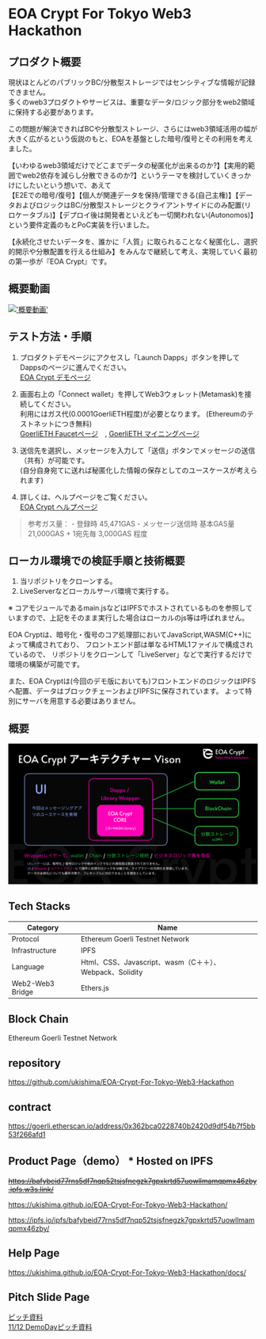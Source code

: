 # EOA Crypt For Tokyo Web3 Hackathon
## プロダクト概要
現状ほとんどのパブリックBC/分散型ストレージではセンシティブな情報が記録できません。  
多くのweb3プロダクトやサービスは、重要なデータ/ロジック部分をweb2領域に保持する必要があります。  

この問題が解決できればBCや分散型ストレージ、さらにはweb3領域活用の幅が大きく広がるという仮説のもと、EOAを基盤とした暗号/復号とその利用を考えました。  

【いわゆるweb3領域だけでどこまでデータの秘匿化が出来るのか?】【実用的範囲でweb2依存を減らし分散できるのか?】というテーマを検討していくきっかけにしたいという想いで、あえて  
【E2Eでの暗号/復号】【個人が関連データを保持/管理できる(自己主権)】【データおよびロジックはBC/分散型ストレージとクライアントサイドにのみ配置(リロケータブル)】【デプロイ後は開発者といえども一切関われない(Autonomos)】という要件定義のもとPoC実装を行いました。  

【永続化させたいデータを、誰かに「人質」に取られることなく秘匿化し、選択的開示や分散配置を行える仕組み】をみんなで継続して考え、実現していく最初の第一歩が『EOA Crypt』です。

## 概要動画
[!['概要動画'](https://i.ytimg.com/vi/FSYfN88Abqg/maxresdefault.jpg)](https://youtu.be/FSYfN88Abqg)

## テスト方法・手順
1. プロダクトデモページにアクセスし「Launch Dapps」ボタンを押してDappsのページに進んでください。  
[EOA Crypt デモページ](https://ukishima.github.io/EOA-Crypt-For-Tokyo-Web3-Hackathon/)

1. 画面右上の「Connect wallet」を押してWeb3ウォレット(Metamask)を接続してください。  
利用にはガス代(0.0001GoerliETH程度)が必要となります。 (Ethereumのテストネットにつき無料)  
[GoerliETH Faucetページ](https://goerlifaucet.com/)　,  [GoerliETH マイニングページ](https://goerli-faucet.pk910.de/)  

1. 送信先を選択し、メッセージを入力して「送信」ボタンでメッセージの送信（共有）が可能です。  
(自分自身宛てに送れば秘匿化した情報の保存としてのユースケースが考えられます)  

1. 詳しくは、ヘルプページをご覧ください。  
[EOA Crypt ヘルプページ](https://ukishima.github.io/EOA-Crypt-For-Tokyo-Web3-Hackathon/docs/)

> 参考ガス量：
    - 登録時 45,471GAS
    - メッセージ送信時 基本GAS量 21,000GAS + 1宛先毎 3,000GAS 程度

## ローカル環境での検証手順と技術概要

1. 当リポジトリをクローンする。
1. LiveServerなどローカルサーバ環境で実行する。

※ コアモジュールであるmain.jsなどはIPFSでホストされているものを参照していますので、上記をそのまま実行した場合はローカルのjs等は呼ばれません。

EOA Cryptは、暗号化・復号のコア処理部においてJavaScript,WASM(C++)によって構成されており、
フロントエンド部は単なるHTML1ファイルで構成されているので、
リポジトリをクローンして「LiveServer」などで実行するだけで環境の構築が可能です。

また、EOA Cryptは(今回のデモ版においても)フロントエンドのロジックはIPFSへ配置、データはブロックチェーンおよびIPFSに保存されています。
よって特別にサーバを用意する必要はありません。  

## 概要
![EOACryptアーキテクチャー](https://github.com/ukishima/EOA-Crypt-For-Tokyo-Web3-Hackathon/blob/main/docs/overview/pic_architecture.jpg "EOACryptアーキテクチャー")

## Tech Stacks

| Category | Name |
| ---- | ---- |
| Protocol | Ethereum Goerli Testnet Network |
| Infrastructure | IPFS |
| Language | Html、CSS、Javascript、wasm（C＋＋）、Webpack、Solidity |
| Web2-Web3 Bridge | Ethers.js |

## Block Chain
Ethereum Goerli Testnet Network

## repository
https://github.com/ukishima/EOA-Crypt-For-Tokyo-Web3-Hackathon

## contract
https://goerli.etherscan.io/address/0x362bca0228740b2420d9df54b7f5bb53f266afd1

## Product Page（demo） * Hosted on IPFS
<s>https://bafybeid77rns5df7nqp52tsjsfnegzk7gpxkrtd57uowllmamqpmx46zby.ipfs.w3s.link/</s>

https://ukishima.github.io/EOA-Crypt-For-Tokyo-Web3-Hackathon/

https://ipfs.io/ipfs/bafybeid77rns5df7nqp52tsjsfnegzk7gpxkrtd57uowllmamqpmx46zby/

## Help Page
https://ukishima.github.io/EOA-Crypt-For-Tokyo-Web3-Hackathon/docs/

## Pitch Slide Page
[ピッチ資料](/docs/pitch/pitch.md)  
[11/12 DemoDayピッチ資料](/docs/1112Demoday_pitch/1112demoday_pitch.md)
